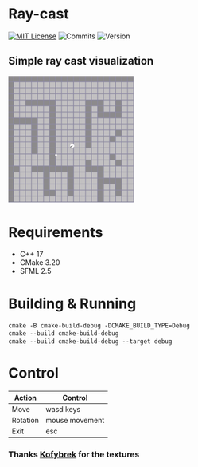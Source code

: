 # Ray-cast

[![MIT License](https://img.shields.io/badge/license-MIT-blue.svg?style=flat)](http://choosealicense.com/licenses/mit/)
![Commits](https://img.shields.io/github/last-commit/TyPaporotnyk/Ray-cast)
![Version](https://img.shields.io/badge/C++-Solutions-blue.svg?style=flat&logo=c%2B%2B)

## Simple ray cast visualization 

<img src="docs/visualization.gif" width="50%"/>

# Requirements
* C++ 17
* CMake 3.20
* SFML 2.5

# Building & Running
```
cmake -B cmake-build-debug -DCMAKE_BUILD_TYPE=Debug
cmake --build cmake-build-debug
cmake --build cmake-build-debug --target debug
```

# Control
| Action               | Control         |
| ---------------------|-----------------|
| Move                 | wasd keys       |
| Rotation             | mouse movement  |
| Exit                 | esc             |

### Thanks <a href="https://github.com/Kofybrek">Kofybrek<a/> for the textures


